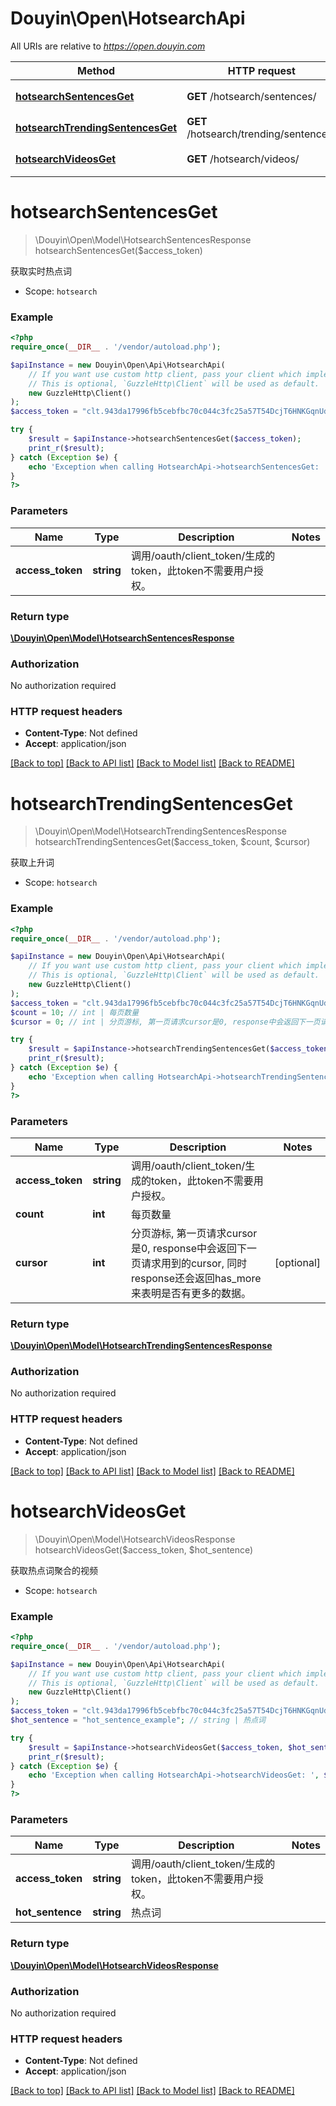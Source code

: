 # Douyin\Open\HotsearchApi

All URIs are relative to *https://open.douyin.com*

Method | HTTP request | Description
------------- | ------------- | -------------
[**hotsearchSentencesGet**](HotsearchApi.md#hotsearchsentencesget) | **GET** /hotsearch/sentences/ | 获取实时热点词
[**hotsearchTrendingSentencesGet**](HotsearchApi.md#hotsearchtrendingsentencesget) | **GET** /hotsearch/trending/sentences/ | 获取上升词
[**hotsearchVideosGet**](HotsearchApi.md#hotsearchvideosget) | **GET** /hotsearch/videos/ | 获取热点词聚合的视频

# **hotsearchSentencesGet**
> \Douyin\Open\Model\HotsearchSentencesResponse hotsearchSentencesGet($access_token)

获取实时热点词

* Scope: `hotsearch`

### Example
```php
<?php
require_once(__DIR__ . '/vendor/autoload.php');

$apiInstance = new Douyin\Open\Api\HotsearchApi(
    // If you want use custom http client, pass your client which implements `GuzzleHttp\ClientInterface`.
    // This is optional, `GuzzleHttp\Client` will be used as default.
    new GuzzleHttp\Client()
);
$access_token = "clt.943da17996fb5cebfbc70c044c3fc25a57T54DcjT6HNKGqnUdxzy1KcxFnZ"; // string | 调用/oauth/client_token/生成的token，此token不需要用户授权。

try {
    $result = $apiInstance->hotsearchSentencesGet($access_token);
    print_r($result);
} catch (Exception $e) {
    echo 'Exception when calling HotsearchApi->hotsearchSentencesGet: ', $e->getMessage(), PHP_EOL;
}
?>
```

### Parameters

Name | Type | Description  | Notes
------------- | ------------- | ------------- | -------------
 **access_token** | **string**| 调用/oauth/client_token/生成的token，此token不需要用户授权。 |

### Return type

[**\Douyin\Open\Model\HotsearchSentencesResponse**](../Model/HotsearchSentencesResponse.md)

### Authorization

No authorization required

### HTTP request headers

 - **Content-Type**: Not defined
 - **Accept**: application/json

[[Back to top]](#) [[Back to API list]](../../README.md#documentation-for-api-endpoints) [[Back to Model list]](../../README.md#documentation-for-models) [[Back to README]](../../README.md)

# **hotsearchTrendingSentencesGet**
> \Douyin\Open\Model\HotsearchTrendingSentencesResponse hotsearchTrendingSentencesGet($access_token, $count, $cursor)

获取上升词

* Scope: `hotsearch`

### Example
```php
<?php
require_once(__DIR__ . '/vendor/autoload.php');

$apiInstance = new Douyin\Open\Api\HotsearchApi(
    // If you want use custom http client, pass your client which implements `GuzzleHttp\ClientInterface`.
    // This is optional, `GuzzleHttp\Client` will be used as default.
    new GuzzleHttp\Client()
);
$access_token = "clt.943da17996fb5cebfbc70c044c3fc25a57T54DcjT6HNKGqnUdxzy1KcxFnZ"; // string | 调用/oauth/client_token/生成的token，此token不需要用户授权。
$count = 10; // int | 每页数量
$cursor = 0; // int | 分页游标, 第一页请求cursor是0, response中会返回下一页请求用到的cursor, 同时response还会返回has_more来表明是否有更多的数据。

try {
    $result = $apiInstance->hotsearchTrendingSentencesGet($access_token, $count, $cursor);
    print_r($result);
} catch (Exception $e) {
    echo 'Exception when calling HotsearchApi->hotsearchTrendingSentencesGet: ', $e->getMessage(), PHP_EOL;
}
?>
```

### Parameters

Name | Type | Description  | Notes
------------- | ------------- | ------------- | -------------
 **access_token** | **string**| 调用/oauth/client_token/生成的token，此token不需要用户授权。 |
 **count** | **int**| 每页数量 |
 **cursor** | **int**| 分页游标, 第一页请求cursor是0, response中会返回下一页请求用到的cursor, 同时response还会返回has_more来表明是否有更多的数据。 | [optional]

### Return type

[**\Douyin\Open\Model\HotsearchTrendingSentencesResponse**](../Model/HotsearchTrendingSentencesResponse.md)

### Authorization

No authorization required

### HTTP request headers

 - **Content-Type**: Not defined
 - **Accept**: application/json

[[Back to top]](#) [[Back to API list]](../../README.md#documentation-for-api-endpoints) [[Back to Model list]](../../README.md#documentation-for-models) [[Back to README]](../../README.md)

# **hotsearchVideosGet**
> \Douyin\Open\Model\HotsearchVideosResponse hotsearchVideosGet($access_token, $hot_sentence)

获取热点词聚合的视频

* Scope: `hotsearch`

### Example
```php
<?php
require_once(__DIR__ . '/vendor/autoload.php');

$apiInstance = new Douyin\Open\Api\HotsearchApi(
    // If you want use custom http client, pass your client which implements `GuzzleHttp\ClientInterface`.
    // This is optional, `GuzzleHttp\Client` will be used as default.
    new GuzzleHttp\Client()
);
$access_token = "clt.943da17996fb5cebfbc70c044c3fc25a57T54DcjT6HNKGqnUdxzy1KcxFnZ"; // string | 调用/oauth/client_token/生成的token，此token不需要用户授权。
$hot_sentence = "hot_sentence_example"; // string | 热点词

try {
    $result = $apiInstance->hotsearchVideosGet($access_token, $hot_sentence);
    print_r($result);
} catch (Exception $e) {
    echo 'Exception when calling HotsearchApi->hotsearchVideosGet: ', $e->getMessage(), PHP_EOL;
}
?>
```

### Parameters

Name | Type | Description  | Notes
------------- | ------------- | ------------- | -------------
 **access_token** | **string**| 调用/oauth/client_token/生成的token，此token不需要用户授权。 |
 **hot_sentence** | **string**| 热点词 |

### Return type

[**\Douyin\Open\Model\HotsearchVideosResponse**](../Model/HotsearchVideosResponse.md)

### Authorization

No authorization required

### HTTP request headers

 - **Content-Type**: Not defined
 - **Accept**: application/json

[[Back to top]](#) [[Back to API list]](../../README.md#documentation-for-api-endpoints) [[Back to Model list]](../../README.md#documentation-for-models) [[Back to README]](../../README.md)

